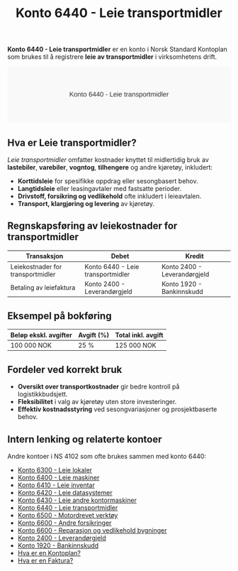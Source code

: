 ﻿---
title: "Konto 6440 - Leie transportmidler"
seoTitle: "6440-leie-transportmidler"
description: '**Konto 6440 - Leie transportmidler** er en konto i Norsk Standard Kontoplan som brukes til å registrere **leie av transportmidler** i virksomhetens drift.'
---

**Konto 6440 - Leie transportmidler** er en konto i Norsk Standard Kontoplan som brukes til å registrere **leie av transportmidler** i virksomhetens drift.

![Illustrasjon av konto 6440 Leie transportmidler](6440-leie-transportmidler-image.svg)

## Hva er Leie transportmidler?

*Leie transportmidler* omfatter kostnader knyttet til midlertidig bruk av **lastebiler**, **varebiler**, **vogntog**, **tilhengere** og andre kjøretøy, inkludert:

* **Korttidsleie** for spesifikke oppdrag eller sesongbasert behov.
* **Langtidsleie** eller leasingavtaler med fastsatte perioder.
* **Drivstoff, forsikring og vedlikehold** ofte inkludert i leieavtalen.
* **Transport, klargjøring og levering** av kjøretøy.

## Regnskapsføring av leiekostnader for transportmidler

| Transaksjon                         | Debet                            | Kredit                       |
|-------------------------------------|----------------------------------|------------------------------|
| Leiekostnader for transportmidler   | Konto 6440 - Leie transportmidler | Konto 2400 - Leverandørgjeld |
| Betaling av leiefaktura             | Konto 2400 - Leverandørgjeld     | Konto 1920 - Bankinnskudd    |

## Eksempel på bokføring

| Beløp ekskl. avgifter | Avgift (%) | Total inkl. avgift |
|-----------------------|------------|--------------------|
| 100 000 NOK           | 25 %       | 125 000 NOK        |

## Fordeler ved korrekt bruk

* **Oversikt over transportkostnader** gir bedre kontroll på logistikkbudsjett.
* **Fleksibilitet** i valg av kjøretøy uten store investeringer.
* **Effektiv kostnadsstyring** ved sesongvariasjoner og prosjektbaserte behov.

## Intern lenking og relaterte kontoer

Andre kontoer i NS 4102 som ofte brukes sammen med konto 6440:

* [Konto 6300 - Leie lokaler](/blogs/kontoplan/6300-leie-lokaler "Konto 6300 - Leie lokaler")
* [Konto 6400 - Leie maskiner](/blogs/kontoplan/6400-leie-maskiner "Konto 6400 - Leie maskiner")
* [Konto 6410 - Leie inventar](/blogs/kontoplan/6410-leie-inventar "Konto 6410 - Leie inventar")
* [Konto 6420 - Leie datasystemer](/blogs/kontoplan/6420-leie-datasystemer "Konto 6420 - Leie datasystemer")
* [Konto 6430 - Leie andre kontormaskiner](/blogs/kontoplan/6430-leie-andre-kontormaskiner "Konto 6430 - Leie andre kontormaskiner")
* [Konto 6440 - Leie transportmidler](/blogs/kontoplan/6440-leie-transportmidler "Konto 6440 - Leie transportmidler")
* [Konto 6500 - Motordrevet verktøy](/blogs/kontoplan/6500-motordrevet-verktoy "Konto 6500 - Motordrevet verktøy")
* [Konto 6600 - Andre forsikringer](/blogs/kontoplan/6600-andre-forsikringer "Konto 6600 - Andre forsikringer")
* [Konto 6600 - Reparasjon og vedlikehold bygninger](/blogs/kontoplan/6600-reparasjon-og-vedlikehold-bygninger "Konto 6600 - Reparasjon og vedlikehold bygninger")
* [Konto 2400 - Leverandørgjeld](/blogs/kontoplan/2400-leverandorgjeld "Konto 2400 - Leverandørgjeld")
* [Konto 1920 - Bankinnskudd](/blogs/kontoplan/1920-bankinnskudd "Konto 1920 - Bankinnskudd")
* [Hva er en Kontoplan?](/blogs/regnskap/hva-er-kontoplan "Hva er en Kontoplan? Komplett Guide til Kontoplaner i Norsk Regnskap")
* [Hva er en Faktura?](/blogs/regnskap/hva-er-en-faktura "Hva er en Faktura? En Guide til Norske Fakturakrav")






